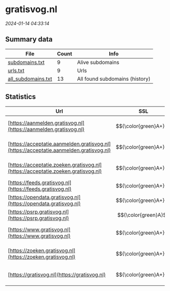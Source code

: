 # gratisvog.nl
*2024-01-14 04:33:14*
## Summary data
| File       | Count | Info |
|------------|-------|------|
|[subdomains.txt](/data/gratisvog.nl/subdomains.txt)|9|Alive subdomains|
|[urls.txt](/data/gratisvog.nl/urls.txt)|9|Urls|
|[all_subdomains.txt](/data/gratisvog.nl/all_subdomains.txt)|13|All found subdomains (history)|
## Statistics
| Url | SSL | Server | Cookie | HSTS | CSP | XFO | XXP | RP | Tech |Title |
|------------|-------|------|------|------|------|------|------|------|------|------|
|[https://aanmelden.gratisvog.nl](https://aanmelden.gratisvog.nl)| $${\color{green}A+}$$ |LiteSpeed|:white_check_mark: |:white_check_mark: | 1:white_check_mark: | 2:white_check_mark: | 3:white_check_mark: |HSTS HTTP/3 LiteSpeed|Aanmelden | Rege...|
|[https://acceptatie.aanmelden.gratisvog.nl](https://acceptatie.aanmelden.gratisvog.nl)| $${\color{green}A+}$$ |LiteSpeed| |:white_check_mark: | 1:white_check_mark: | 2:white_check_mark: | 3:white_check_mark: |HSTS HTTP/3 LiteSpeed|403 Forbidden|
|[https://acceptatie.zoeken.gratisvog.nl](https://acceptatie.zoeken.gratisvog.nl)| $${\color{green}A+}$$ |LiteSpeed| |:white_check_mark: | 1:white_check_mark: | 2:white_check_mark: | 3:white_check_mark: |HSTS HTTP/3 LiteSpeed|403 Forbidden|
|[https://feeds.gratisvog.nl](https://feeds.gratisvog.nl)| $${\color{green}A+}$$ |nginx| |:white_check_mark: | | 1:white_check_mark: | 2:white_check_mark: | 3:white_check_mark: |HSTS Nginx||
|[https://opendata.gratisvog.nl](https://opendata.gratisvog.nl)| $${\color{green}A+}$$ |nginx| |:white_check_mark: | | 1:white_check_mark: | 2:white_check_mark: | 3:white_check_mark: |HSTS Nginx||
|[https://psrp.gratisvog.nl](https://psrp.gratisvog.nl)| $${\color{green}A}$$ ||:white_check_mark: | |:warning: | 1:white_check_mark: | 2:white_check_mark: | 3:white_check_mark: |HTTP/3||
|[https://www.gratisvog.nl](https://www.gratisvog.nl)| $${\color{green}A+}$$ |nginx| |:white_check_mark: |:warning: | 1:white_check_mark: | 2:white_check_mark: | 3:white_check_mark: |Bloomreach HSTS Nginx|Regeling voor vr...|
|[https://zoeken.gratisvog.nl](https://zoeken.gratisvog.nl)| $${\color{green}A+}$$ |LiteSpeed|:white_check_mark: |:white_check_mark: | 1:white_check_mark: | 2:white_check_mark: | 3:white_check_mark: |HSTS HTTP/3 LiteSpeed|Toegelaten organ...|
|[https://gratisvog.nl](https://gratisvog.nl)| $${\color{green}A+}$$ |nginx| |:white_check_mark: |:warning: | 1:white_check_mark: | 2:white_check_mark: | 3:white_check_mark: |HSTS Nginx|301 Moved Perman...|